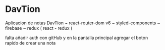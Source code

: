# DavTion
Aplicacion de notas DavTion 
~ react-router-dom v6 
~ styled-components
~ firebase 
~ redux ( react - redux  ) 

falta añadir auth con gitHub y en la pantalla principal agregar el boton rapido de crear una nota 

